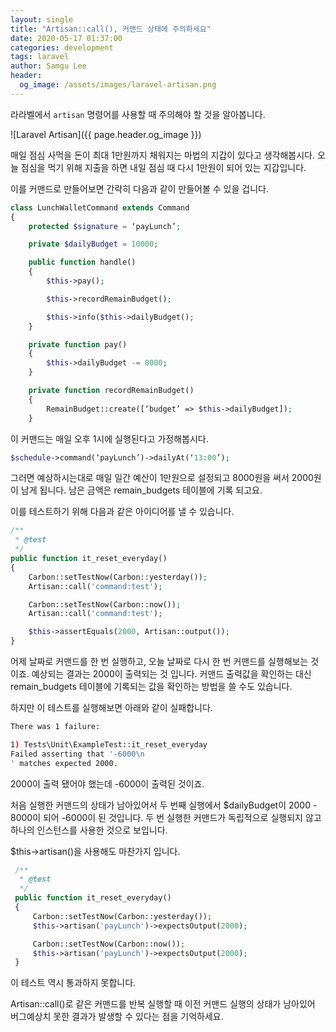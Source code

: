 ```yaml
---
layout: single
title: "Artisan::call(), 커맨드 상태에 주의하세요"
date: 2020-05-17 01:37:00
categories: development
tags: laravel
author: Samgu Lee
header:
  og_image: /assets/images/laravel-artisan.png
---
```


라라벨에서 `artisan` 명령어를 사용할 때 주의해야 할 것을 알아봅니다.

![Laravel Artisan]({{ page.header.og_image }})

매일 점심 사먹을 돈이 최대 1만원까지 채워지는 마법의 지갑이 있다고 생각해봅시다. 오늘 점심을 먹기 위해 지출을 하면 내일 점심 때 다시 1만원이 되어 있는 지갑입니다.

이를 커맨드로 만들어보면 간략히 다음과 같이 만들어볼 수 있을 겁니다.

```php
class LunchWalletCommand extends Command
{
    protected $signature = ‘payLunch’;

    private $dailyBudget = 10000;

    public function handle()
    {
        $this->pay();

        $this->recordRemainBudget();

        $this->info($this->dailyBudget();
    }

    private function pay()
    {
        $this->dailyBudget -= 8000;
    }

    private function recordRemainBudget()
    {
        RemainBudget::create([‘budget’ => $this->dailyBudget]);
    }
```

이 커맨드는 매일 오후 1시에 실행된다고 가정해봅시다.

```php
$schedule->command(‘payLunch’)->dailyAt(‘13:00’);
```

그러면 예상하시는대로 매일 일간 예산이 1만원으로 설정되고 8000원을 써서 2000원이 남게 됩니다. 남은 금액은 remain_budgets 테이블에 기록 되고요.

이를 테스트하기 위해 다음과 같은 아이디어를 낼 수 있습니다.

```php
/**
 * @test
 */
public function it_reset_everyday()
{
    Carbon::setTestNow(Carbon::yesterday());
    Artisan::call('command:test');

    Carbon::setTestNow(Carbon::now());
    Artisan::call('command:test');

    $this->assertEquals(2000, Artisan::output());
}
```

어제 날짜로 커맨드를 한 번 실행하고, 오늘 날짜로 다시 한 번 커맨드를 실행해보는 것이죠. 예상되는 결과는 2000이 출력되는 것 입니다. 커맨드 출력값을 확인하는 대신 remain_budgets 테이블에 기록되는 값을 확인하는 방법을 쓸 수도 있습니다.

하지만 이 테스트를 실행해보면 아래와 같이 실패합니다.

```sh
There was 1 failure:

1) Tests\Unit\ExampleTest::it_reset_everyday
Failed asserting that '-6000\n
' matches expected 2000.
```

2000이 출력 됐어야 했는데 -6000이 출력된 것이죠.

처음 실행한 커맨드의 상태가 남아있어서 두 번째 실행에서 $dailyBudget이 2000 - 8000이 되어 -6000이 된 것입니다. 두 번 실행한 커맨드가 독립적으로 실행되지 않고 하나의 인스턴스를 사용한 것으로 보입니다.

$this->artisan()을 사용해도 마찬가지 입니다.

```php
 /**
  * @test
  */
 public function it_reset_everyday()
 {
     Carbon::setTestNow(Carbon::yesterday());
     $this->artisan('payLunch')->expectsOutput(2000);

     Carbon::setTestNow(Carbon::now());
     $this->artisan('payLunch')->expectsOutput(2000);
 }
```

이 테스트 역시 통과하지 못합니다.

Artisan::call()로 같은 커맨드를 반복 실행할 때 이전 커맨드 실행의 상태가 남아있어 버그예상치 못한 결과가 발생할 수 있다는 점을 기억하세요.
